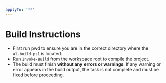 ```yaml
---
applyTo: '**'
---
```

# Build Instructions
- First run pwd to ensure you are in the correct directory where the `al.build.ps1` is located.
- Run `Invoke-Build` from the workspace root to compile the project.
- The build must finish **without any errors or warnings**. If any warning or error appears in the build output, the task is not complete and must be fixed before proceeding.